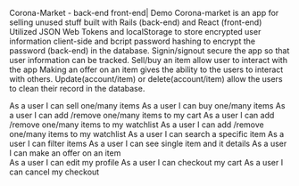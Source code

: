 Corona-Market - back-end  front-end| Demo
Corona-market is an app for selling unused stuff built with Rails (back-end) and React (front-end)
Utilized JSON Web Tokens and localStorage to store encrypted user information client-side and bcript password hashing to encrypt the password (back-end) in the database. 
Signin/signout secure the app so that user information can be tracked.
Sell/buy an item allow user to interact with the app
Making an offer on an item gives the ability to the users to interact with others.
Update(account/item) or delete(account/item) allow the users to clean their record in the database.

As a user I can sell one/many items
As a user I can buy one/many items
As a user I can  add /remove one/many items to my cart
As a user I can  add /remove one/many items to my watchlist 
As a user I can  add /remove one/many items to my watchlist 
As a user I can  search a specific item
As a user I can  filter items 
As a user I can  see single item and it details 
As a user I can  make an offer on an item  
As a user I can edit my profile 
As a user I can  checkout my cart 
As a user I can  cancel my checkout

